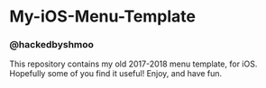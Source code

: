 # My-iOS-Menu-Template
### @hackedbyshmoo
This repository contains my old 2017-2018 menu template, for iOS. Hopefully some of you find it useful! Enjoy, and have fun.
